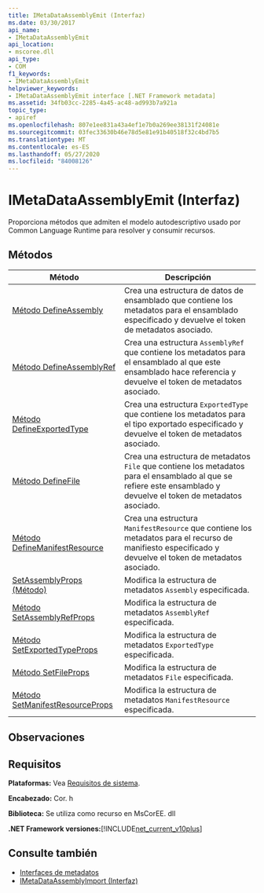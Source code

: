 ```yaml
---
title: IMetaDataAssemblyEmit (Interfaz)
ms.date: 03/30/2017
api_name:
- IMetaDataAssemblyEmit
api_location:
- mscoree.dll
api_type:
- COM
f1_keywords:
- IMetaDataAssemblyEmit
helpviewer_keywords:
- IMetaDataAssemblyEmit interface [.NET Framework metadata]
ms.assetid: 34fb03cc-2285-4a45-ac48-ad993b7a921a
topic_type:
- apiref
ms.openlocfilehash: 807e1ee831a43a4ef1e7b0a269ee38131f24081e
ms.sourcegitcommit: 03fec33630b46e78d5e81e91b40518f32c4bd7b5
ms.translationtype: MT
ms.contentlocale: es-ES
ms.lasthandoff: 05/27/2020
ms.locfileid: "84008126"
---
```

# <a name="imetadataassemblyemit-interface"></a>IMetaDataAssemblyEmit (Interfaz)
Proporciona métodos que admiten el modelo autodescriptivo usado por Common Language Runtime para resolver y consumir recursos.  
  
## <a name="methods"></a>Métodos  
  
|Método|Descripción|  
|------------|-----------------|  
|[Método DefineAssembly](imetadataassemblyemit-defineassembly-method.md)|Crea una estructura de datos de ensamblado que contiene los metadatos para el ensamblado especificado y devuelve el token de metadatos asociado.|  
|[Método DefineAssemblyRef](imetadataassemblyemit-defineassemblyref-method.md)|Crea una estructura `AssemblyRef` que contiene los metadatos para el ensamblado al que este ensamblado hace referencia y devuelve el token de metadatos asociado.|  
|[Método DefineExportedType](imetadataassemblyemit-defineexportedtype-method.md)|Crea una estructura `ExportedType` que contiene los metadatos para el tipo exportado especificado y devuelve el token de metadatos asociado.|  
|[Método DefineFile](imetadataassemblyemit-definefile-method.md)|Crea una estructura de metadatos `File` que contiene los metadatos para el ensamblado al que se refiere este ensamblado y devuelve el token de metadatos asociado.|  
|[Método DefineManifestResource](imetadataassemblyemit-definemanifestresource-method.md)|Crea una estructura `ManifestResource` que contiene los metadatos para el recurso de manifiesto especificado y devuelve el token de metadatos asociado.|  
|[SetAssemblyProps (Método)](imetadataassemblyemit-setassemblyprops-method.md)|Modifica la estructura de metadatos `Assembly` especificada.|  
|[Método SetAssemblyRefProps](imetadataassemblyemit-setassemblyrefprops-method.md)|Modifica la estructura de metadatos `AssemblyRef` especificada.|  
|[Método SetExportedTypeProps](imetadataassemblyemit-setexportedtypeprops-method.md)|Modifica la estructura de metadatos `ExportedType` especificada.|  
|[Método SetFileProps](imetadataassemblyemit-setfileprops-method.md)|Modifica la estructura de metadatos `File` especificada.|  
|[Método SetManifestResourceProps](imetadataassemblyemit-setmanifestresourceprops-method.md)|Modifica la estructura de metadatos `ManifestResource` especificada.|  
  
## <a name="remarks"></a>Observaciones  
  
## <a name="requirements"></a>Requisitos  
 **Plataformas:** Vea [Requisitos de sistema](../../get-started/system-requirements.md).  
  
 **Encabezado:** Cor. h  
  
 **Biblioteca:** Se utiliza como recurso en MsCorEE. dll  
  
 **.NET Framework versiones:**[!INCLUDE[net_current_v10plus](../../../../includes/net-current-v10plus-md.md)]  
  
## <a name="see-also"></a>Consulte también

- [Interfaces de metadatos](metadata-interfaces.md)
- [IMetaDataAssemblyImport (Interfaz)](imetadataassemblyimport-interface.md)
